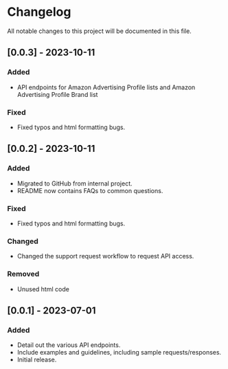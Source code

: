 # Changelog

All notable changes to this project will be documented in this file.

## [0.0.3] - 2023-10-11

### Added
- API endpoints for Amazon Advertising Profile lists and Amazon Advertising Profile Brand list

### Fixed
- Fixed typos and html formatting bugs.

## [0.0.2] - 2023-10-11

### Added

- Migrated to GitHub from internal project.
- README now contains FAQs to common questions.

### Fixed
- Fixed typos and html formatting bugs.

### Changed
- Changed the support request workflow to request API access.

### Removed
- Unused html code

## [0.0.1] - 2023-07-01

### Added
- Detail out the various API endpoints.
- Include examples and guidelines, including sample requests/responses.
- Initial release.

